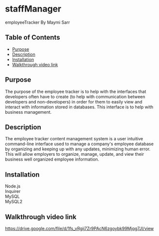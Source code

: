 # staffManager
employeeTracker
By Maymi Sarr

## Table of Contents
- [Purpose](#purpose)
- [Description](#description)
- [Installation](#installation)
- [Walkthrough video link](#video)


## Purpose
The purpose of the employee tracker is to help with the interfaces that developers often have to create (to help with communication between developers and non-developers) in order for them to easily view and interact with information stored in databases. This interface is to help with business management. 

## Description
The employee tracker content management system is a user intuitive command-line interface used to manage a company's employee database by organizing and keeping up with any updates, minimizing human error. This will allow employers to organize, manage, update, and view their business well organized employee information. 
  

## Installation
<div>Node.js</div>
<div>Inquirer</div>
<div>MySQL</div>
<div>MySQL2</div>



## Walkthrough video link
https://drive.google.com/file/d/1fs_vRgij7Zr9PAcN6zgoybk99Mjqg7JI/view

